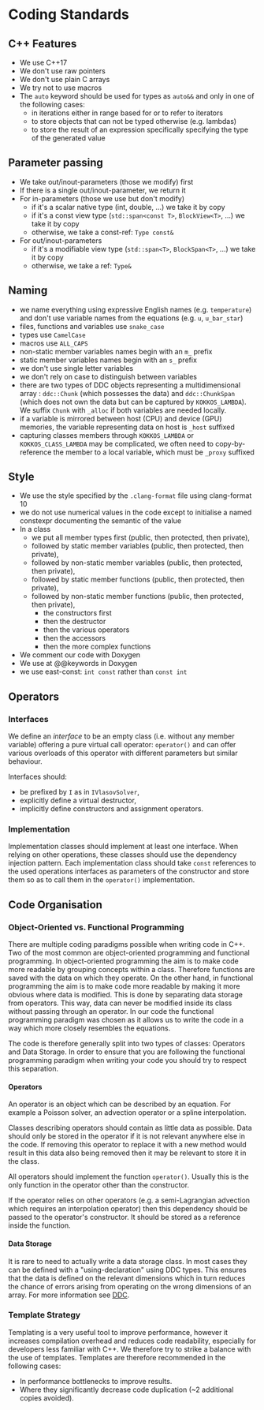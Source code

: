 # Coding Standards

## C++ Features

- We use C++17
- We don't use raw pointers
- We don't use plain C arrays
- We try not to use macros
- The `auto` keyword should be used for types as `auto&&` and only in one of the following cases:
  - in iterations either in range based for or to refer to iterators
  - to store objects that can not be typed otherwise (e.g. lambdas)
  - to store the result of an expression specifically specifying the type of the generated value

## Parameter passing

- We take out/inout-parameters (those we modify) first
- If there is a single out/inout-parameter, we return it
- For in-parameters (those we use but don't modify)
  - if it's a scalar native type (int, double, ...) we take it by copy
  - if it's a const view type (`std::span<const T>`, `BlockView<T>`, ...) we take it by copy
  - otherwise, we take a const-ref: `Type const&`
- For out/inout-parameters
  - if it's a modifiable view type (`std::span<T>`, `BlockSpan<T>`, ...) we take it by copy
  - otherwise, we take a ref: `Type&`

## Naming

- we name everything using expressive English names (e.g. `temperature`) and don't use variable
  names from the equations (e.g. `u`, `u_bar_star`)
- files, functions and variables use `snake_case`
- types use `CamelCase`
- macros use `ALL_CAPS`
- non-static member variables names begin with an `m_` prefix
- static member variables names begin with an `s_` prefix
- we don't use single letter variables
- we don't rely on case to distinguish between variables
- there are two types of DDC objects representing a multidimensional array : `ddc::Chunk` (which possesses the data) and `ddc::ChunkSpan` (which does not own the data but can be captured by `KOKKOS_LAMBDA`). We suffix `Chunk` with `_alloc` if both variables are needed locally.
- if a variable is mirrored between host (CPU) and device (GPU) memories, the variable representing data on host is `_host` suffixed
- capturing classes members through `KOKKOS_LAMBDA` or `KOKKOS_CLASS_LAMBDA` may be complicated, we often need to copy-by-reference the member to a local variable, which must be `_proxy` suffixed

## Style

- We use the style specified by the `.clang-format` file using clang-format 10
- we do not use numerical values in the code except to initialise a named constexpr documenting
  the semantic of the value
- In a class
  - we put all member types first (public, then protected, then private),
  - followed by static member variables (public, then protected, then private),
  - followed by non-static member variables (public, then protected, then private),
  - followed by static member functions (public, then protected, then private),
  - followed by non-static member functions (public, then protected, then private),
    - the constructors first
    - then the destructor
    - then the various operators
    - then the accessors
    - then the more complex functions
- We comment our code with Doxygen
- We use at @@keywords in Doxygen
- we use east-const: `int const` rather than `const int`

## Operators

### Interfaces

We define an *interface* to be an empty class (i.e. without any member
variable) offering a pure virtual call operator: `operator()` and can
offer various overloads of this operator with different parameters but
similar behaviour.

Interfaces should:

- be prefixed by `I` as in `IVlasovSolver`,
- explicitly define a virtual destructor,
- implicitly define constructors and assignment operators.

### Implementation

Implementation classes should implement at least one interface.
When relying on other operations, these classes should use the dependency
injection pattern.
Each implementation class should take `const` references to the used operations
interfaces as parameters of the constructor and store them so as to call them in
the `operator()` implementation.

## Code Organisation

### Object-Oriented vs. Functional Programming

There are multiple coding paradigms possible when writing code in C++. Two of the most common are object-oriented programming and functional programming. In object-oriented programming the aim is to make code more readable by grouping concepts within a class. Therefore functions are saved with the data on which they operate. On the other hand, in functional programming the aim is to make code more readable by making it more obvious where data is modified. This is done by separating data storage from operators. This way, data can never be modified inside its class without passing through an operator. In our code the functional programming paradigm was chosen as it allows us to write the code in a way which more closely resembles the equations.

The code is therefore generally split into two types of classes: Operators and Data Storage.
In order to ensure that you are following the functional programming paradigm when writing your code you should try to respect this separation.

#### Operators

An operator is an object which can be described by an equation. For example a Poisson solver, an advection operator or a spline interpolation.

Classes describing operators should contain as little data as possible. Data should only be stored in the operator if it is not relevant anywhere else in the code. If removing this operator to replace it with a new method would result in this data also being removed then it may be relevant to store it in the class.

All operators should implement the function `operator()`. Usually this is the only function in the operator other than the constructor.

If the operator relies on other operators (e.g. a semi-Lagrangian advection which requires an interpolation operator) then this dependency should be passed to the operator's constructor. It should be stored as a reference inside the function.

#### Data Storage

It is rare to need to actually write a data storage class. In most cases they can be defined with a "using-declaration" using DDC types. This ensures that the data is defined on the relevant dimensions which in turn reduces the chance of errors arising from operating on the wrong dimensions of an array. For more information see [DDC](https://github.com/CExA-project/ddc).

### Template Strategy

Templating is a very useful tool to improve performance, however it increases compilation overhead and reduces code readability, especially for developers less familiar with C++. We therefore try to strike a balance with the use of templates. Templates are therefore recommended in the following cases:

- In performance bottlenecks to improve results.
- Where they significantly decrease code duplication (~2 additional copies avoided).
